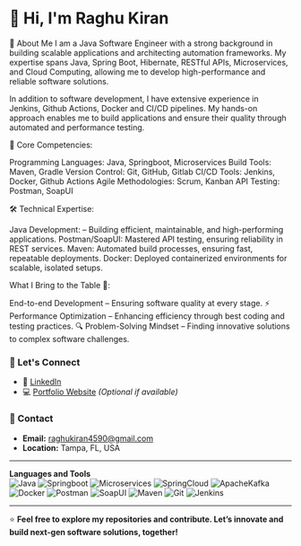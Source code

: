 # 👋 Hi, I'm Raghu Kiran

🚀 About Me
I am a Java Software Engineer with a strong background in building scalable applications and architecting automation frameworks. My expertise spans Java, Spring Boot, Hibernate, RESTful APIs, Microservices, and Cloud Computing, allowing me to develop high-performance and reliable software solutions.

In addition to software development, I have extensive experience in Jenkins, Github Actions, Docker and CI/CD pipelines. My hands-on approach enables me to build applications and ensure their quality through automated and performance testing.

💼 Core Competencies:

Programming Languages: Java, Springboot, Microservices
Build Tools: Maven, Gradle
Version Control: Git, GitHub, Gitlab
CI/CD Tools: Jenkins, Docker, Github Actions
Agile Methodologies: Scrum, Kanban
API Testing: Postman, SoapUI

🛠️ Technical Expertise:

Java Development: – Building efficient, maintainable, and high-performing applications.
Postman/SoapUI: Mastered API testing, ensuring reliability in REST services.
Maven: Automated build processes, ensuring fast, repeatable deployments.
Docker: Deployed containerized environments for scalable, isolated setups.

What I Bring to the Table 🚀: 

End-to-end Development – Ensuring software quality at every stage. ⚡ Performance Optimization – Enhancing efficiency through best coding and testing practices. 🔍 Problem-Solving Mindset – Finding innovative solutions to complex software challenges.

### 🔗 Let's Connect

- 💼 [LinkedIn](https://www.linkedin.com/in/raghu-kiran-524a2018b/) 
- 💻 [Portfolio Website](https://your-portfolio-site.com) *(Optional if available)*

### 📧 Contact

- **Email:** raghukiran4590@gmail.com
- **Location:** Tampa, FL, USA

---

**Languages and Tools**  
![Java](https://img.shields.io/badge/Java-ED8B00?style=for-the-badge&logo=java&logoColor=white)
![Springboot](https://img.shields.io/badge/Springboot-ED8C56?style=for-the-badge&logo=springboot&logoColor=green)
![Microservices](https://img.shields.io/badge/Microservices-ED8C56?style=for-the-badge&logo=microservices&logoColor=green)
![SpringCloud](https://img.shields.io/badge/SpringCloud-ED8D56?style=for-the-badge&logo=springcloud&logoColor=green)
![ApacheKafka](https://img.shields.io/badge/Kafka-ED8C56?style=for-the-badge&logo=kafka&logoColor=red)
![Docker](https://img.shields.io/badge/-Docker-2496ED?style=for-the-badge&logo=docker&logoColor=white)
![Postman](https://img.shields.io/badge/-Postman-33B5E5?style=for-the-badge)
![SoapUI](https://img.shields.io/badge/-SoapUI-FF5E00?style=for-the-badge&logo=SoapUI)
![Maven](https://img.shields.io/badge/-Maven-C71A36?style=for-the-badge&logo=apachemaven&logoColor=white)
![Git](https://img.shields.io/badge/-Git-F05032?style=for-the-badge&logo=git&logoColor=white)
![Jenkins](https://img.shields.io/badge/-Jenkins-D24939?style=for-the-badge&logo=jenkins&logoColor=white)



---

⭐️ **Feel free to explore my repositories and contribute. Let’s innovate and build next-gen software solutions, together!**
